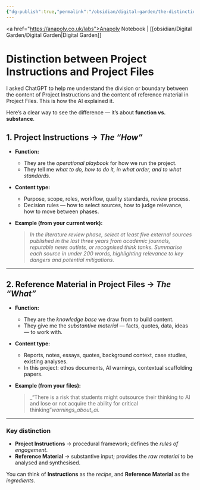 ```yaml
---
{"dg-publish":true,"permalink":"/obsidian/digital-garden/the-distinction-between-project-instructions-and-project-files/","created":"2025-08-13T15:46:51.452+01:00","updated":"2025-08-16T23:13:29.946+01:00"}
---
```


<a href="https://anapoly.co.uk/labs">Anapoly Notebook</a> | [[obsidian/Digital Garden/Digital Garden\|Digital Garden]] 

# Distinction between Project Instructions and Project Files

I asked ChatGPT to help me understand the division or boundary between the content of Project Instructions and the content of reference material in Project Files. This is how the AI explained it. 

Here’s a clear way to see the difference — it’s about **function vs. substance**.

## **1. Project Instructions** → _The “How”_

- **Function:**    
    - They are the _operational playbook_ for how we run the project.        
    - They tell me _what to do, how to do it, in what order, and to what standards_.
        
- **Content type:**    
    - Purpose, scope, roles, workflow, quality standards, review process.        
    - Decision rules — how to select sources, how to judge relevance, how to move between phases.
        
- **Example (from your current work):**
    
    > _In the literature review phase, select at least five external sources published in the last three years from academic journals, reputable news outlets, or recognised think tanks. Summarise each source in under 200 words, highlighting relevance to key dangers and potential mitigations._
    

---

## **2. Reference Material in Project Files** → _The “What”_

- **Function:**    
    - They are the _knowledge base_ we draw from to build content.        
    - They give me the _substantive material_ — facts, quotes, data, ideas — to work with.
        
- **Content type:**    
    - Reports, notes, essays, quotes, background context, case studies, existing analyses.        
    - In this project: ethos documents, AI warnings, contextual scaffolding papers.
        
- **Example (from your files):**    
    >_“There is a risk that students might outsource their thinking to AI and lose or not acquire the ability for critical thinking”_warnings_about_ai._
    

---

### **Key distinction**
- **Project Instructions** → procedural framework; defines the _rules of engagement_.    
- **Reference Material** → substantive input; provides the _raw material_ to be analysed and synthesised.
    
You can think of **Instructions** as the _recipe_, and **Reference Material** as the _ingredients_.